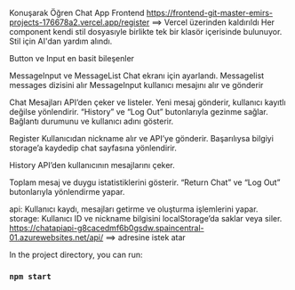 Konuşarak Öğren Chat App Frontend
https://frontend-git-master-emirs-projects-176678a2.vercel.app/register  ==> Vercel üzerinden kaldırıldı
Her component kendi stil dosyasıyle birlikte tek bir klasör içerisinde bulunuyor. Stil için AI'dan yardım alındı.

 
Button ve Input en basit bileşenler

MessageInput ve MessageList Chat ekranı için ayarlandı.
Messagelist messages dizisini alır
MessageInput kullanıcı mesajını alır ve gönderir

Chat 
Mesajları API’den çeker ve listeler.
Yeni mesaj gönderir, kullanıcı kayıtlı değilse yönlendirir.
“History” ve “Log Out” butonlarıyla gezinme sağlar.
Bağlantı durumunu ve kullanıcı adını gösterir.

Register
Kullanıcıdan nickname alır ve API’ye gönderir.
Başarılıysa bilgiyi storage’a kaydedip chat sayfasına yönlendirir.

History
API’den kullanıcının mesajlarını çeker.

Toplam mesaj ve duygu istatistiklerini gösterir.
“Return Chat” ve “Log Out” butonlarıyla yönlendirme yapar.

api: Kullanıcı kaydı, mesajları getirme ve oluşturma işlemlerini yapar.
storage: Kullanıcı ID ve nickname bilgisini localStorage’da saklar veya siler.
https://chatapiapi-g8cacedmf6b0gsdw.spaincentral-01.azurewebsites.net/api/ ==> adresine istek atar

In the project directory, you can run:
### `npm start`

 
 
